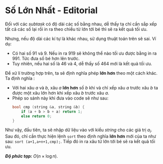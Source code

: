 # Số Lớn Nhất - Editorial

Đối với các $subtask$ có độ dài các số bằng nhau, dễ thấy ta chỉ cần sắp xếp tất cả các số lại rồi in ra theo chiều từ lớn tới bé thì sẽ ra kết quả tối ưu.

Nhưng, nếu độ dài các kí tự là khác nhau, sử dụng thuật toán trên sẽ sai. Ví dụ:
- Có hai số $91$ và $9$. Nếu in ra $919$ sẽ không thể nào tối ưu được bằng in ra $991$. Tức đưa số bé hơn lên trước.
- Tuy nhiên, nếu hai số là $46$ và $4$, dễ thấy số $464$ mới là kết quả tối ưu.

Để xử lí trường hợp trên, ta sẽ định nghĩa phép **lớn hơn** theo một cách khác. Ta định nghĩa : 
- Với hai xâu $a$ và $b$, xâu $a$ **lớn hơn** số $b$ khi và chỉ xếp xâu $a$ trước xâu $b$ ta được một xâu lớn hơn khi xếp xâu $b$ trước xâu $a$.
- Phép so sánh này khi đưa vào code sẽ như sau:
    ```cpp
    bool cmp (string &a, string &b) {
        if (a + b > b + a) return 1;
        else return 0;
    }
    ```

Như vậy, đầu tiên, ta sẽ nhập dữ liệu vào với kiểu $string$ cho các giá trị $a_i$. Sau đó, chỉ cần thực hiện lệnh `sort` theo định nghĩa **lớn hơn** mới của ta như sau: `sort (a+1,a+n+1,cmp);`. Tiếp đó in ra xâu từ lớn tới bé sẽ ra kết quả tối ưu.

***Độ phức tạp:*** $O(n \times \log n)$.